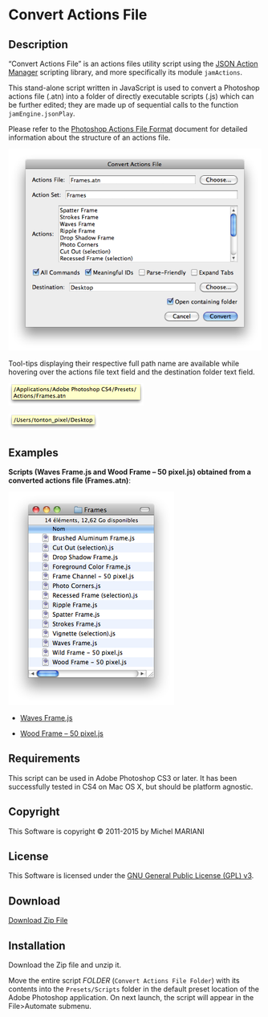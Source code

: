 # Convert Actions File

## Description

“Convert Actions File” is an actions files utility script using the [JSON Action Manager](/JSON-Action-Manager) scripting library, and more specifically its module `jamActions`.

This stand-alone script written in JavaScript is used to convert a Photoshop actions file (.atn) into a folder of directly executable scripts (.js) which can be further edited; they are made up of sequential calls to the function `jamEngine.jsonPlay`.

Please refer to the [Photoshop Actions File Format](/Documentation/actions-file-format.html) document for detailed information about the structure of an actions file.

![Convert Actions File Dialog (Mac OS X)](images/convertActionsFileDialog.png)

Tool-tips displaying their respective full path name are available while hovering over the actions file text field and the destination folder text field.

![Actions File Help Tip (Mac OS X)](images/playActionsFileActionHelpTip.png)

![Destination Folder Help Tip (Mac OS X)](images/convertActionsFileHelpTip.png)

## Examples

**Scripts (Waves Frame.js and Wood Frame – 50 pixel.js) obtained from a converted actions file (Frames.atn)**:

![Converted Action Set Folder (Mac OS X)](images/convertedActionSetFolder.png)

- [Waves Frame.js](Waves%20Frame.js)

- [Wood Frame – 50 pixel.js](Wood%20Frame%20–%2050%20pixel.js)

## Requirements

This script can be used in Adobe Photoshop CS3 or later. It has been successfully tested in CS4 on Mac OS X, but should be platform agnostic.

## Copyright

This Software is copyright © 2011-2015 by Michel MARIANI

## License

This Software is licensed under the [GNU General Public License (GPL) v3](https://www.gnu.org/licenses/gpl.html).

## Download

[Download Zip File](/Downloads/Convert-Actions-File-2.1.zip)

## Installation

Download the Zip file and unzip it.

Move the entire script *FOLDER* (`Convert Actions File Folder`) with its contents into the `Presets/Scripts` folder in the default preset location of the Adobe Photoshop application. On next launch, the script will appear in the File>Automate submenu.

